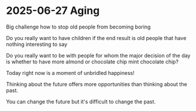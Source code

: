 # 2025-06-27 Aging

Big challenge how to stop old people from becoming boring

Do you really want to have children if the end result is old people that have nothing interesting to say 

Do you really want to be with people for whom the major decision of the day is whether to have more almond or chocolate chip mint chocolate chip?

Today right now is a moment of unbridled happiness!

Thinking about the future offers more opportunities than thinking about the past.

You can change the future but it's difficult to change the past.&nbsp;
